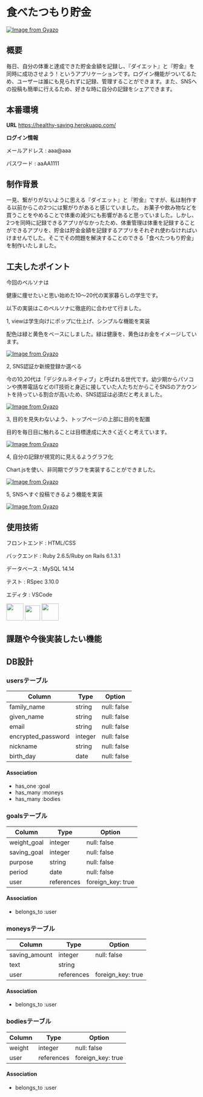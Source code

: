 # 食べたつもり貯金
[![Image from Gyazo](https://i.gyazo.com/00ee3fecbd38d78d20f8c58d5fd51ce2.png)](https://gyazo.com/00ee3fecbd38d78d20f8c58d5fd51ce2)

## 概要
毎日、自分の体重と達成できた貯金金額を記録し、『ダイエット』と『貯金』を同時に成功させよう！というアプリケーションです。ログイン機能がついてるため、ユーザーは誰にも見られずに記録、管理することができます。また、SNSへの投稿も簡単に行えるため、好きな時に自分の記録をシェアできます。

## 本番環境
__URL__ https://healthy-saving.herokuapp.com/

__ログイン情報__
<p>メールアドレス : aaa@aaa</p>
<p>パスワード : aaAA1111</p>

## 制作背景
一見、繋がりがないように思える『ダイエット』と『貯金』ですが、私は制作する以前からこの2つには繋がりがあると感じていました。
お菓子や飲み物などを買うことをやめることで体重の減少にも影響があると思っていました。しかし、2つを同時に記録できるアプリがなかったため、体重管理は体重を記録することができるアプリを、貯金は貯金金額を記録するアプリをそれぞれ使わなければいけませんでした。そこでその問題を解決することのできる「食べたつもり貯金」を制作いたしました。


## 工夫したポイント
今回のペルソナは

健康に痩せたいと思い始めた10〜20代の実家暮らしの学生です。

以下の実装はこのペルソナに徹底的に合わせて行ました。

1, viewは学生向けにポップに仕上げ、シンプルな機能を実装

配色は緑と黄色をベースにしました。緑は健康を、黄色はお金をイメージしています。

[![Image from Gyazo](https://i.gyazo.com/ab9df672a8958ca5c0e1893f6e5911d3.gif)](https://gyazo.com/ab9df672a8958ca5c0e1893f6e5911d3)

2, SNS認証か新規登録か選べる

今の10,20代は「デジタルネイティブ」と呼ばれる世代です。幼少期からパソコンや携帯電話などのIT技術と身近に接していた人たちだからこそSNSのアカウントを持っている割合が高いため、SNS認証は必須だと考えました。

[![Image from Gyazo](https://i.gyazo.com/a0b4190adb60bce0c7def5ab9cfd02bb.png)](https://gyazo.com/a0b4190adb60bce0c7def5ab9cfd02bb)

3, 目的を見失わないよう、トップページの上部に目的を配置

目的を毎日目に触れることは目標達成に大きく近くと考えています。

[![Image from Gyazo](https://i.gyazo.com/25ae9d27153e59e91913f40b90bb655a.png)](https://gyazo.com/25ae9d27153e59e91913f40b90bb655a)

4, 自分の記録が視覚的に見えるようグラフ化

Chart.jsを使い、非同期でグラフを実装することができました。

[![Image from Gyazo](https://i.gyazo.com/8d2c7d26b6a705b34e45c61381f5be82.gif)](https://gyazo.com/8d2c7d26b6a705b34e45c61381f5be82)

5, SNSへすぐ投稿できるよう機能を実装

[![Image from Gyazo](https://i.gyazo.com/dbe383350ecb2e3afc6c7e1a47b7570a.gif)](https://gyazo.com/dbe383350ecb2e3afc6c7e1a47b7570a)

## 使用技術
<p>フロントエンド : HTML/CSS</p>
<p>バックエンド : Ruby 2.6.5/Ruby on Rails 6.1.3.1</p>
<p>データベース : MySQL 14.14 </p>
<p>テスト : RSpec 3.10.0</p>
<p>エディタ : VSCode</p>
  <a href="HTML公式サイトURL"><img src="https://www.w3.org/html/logo/downloads/HTML5_Logo_256.png" height="45px;" /></a>
  <a href="ruby公式サイトURL"><img src="https://www.ruby-lang.org/images/header-ruby-logo.png" height="40px;" /></a>
  <a href="MySQL公式サイトURL"><img src="https://www.mysql.com/common/logos/logo-mysql-170x115.png" height="45px;" /></a>

## 課題や今後実装したい機能

## DB設計

### usersテーブル

| Column             | Type    | Option      | 
| ------------------ | ------- | ----------- | 
| family_name        | string  | null: false | 
| given_name         | string  | null: false | 
| email              | string  | null: false | 
| encrypted_password | integer | null: false | 
| nickname           | string  | null: false | 
| birth_day          | date    | null: false | 

#### Association
- has_one :goal
- has_many :moneys
- has_many :bodies

### goalsテーブル

| Column      | Type       | Option            | 
| ----------- | ---------- | ----------------- | 
| weight_goal | integer    | null: false       | 
| saving_goal | integer    | null: false       | 
| purpose     | string     | null: false       | 
| period      | date       | null: false       | 
| user        | references | foreign_key: true | 

#### Association
- belongs_to :user

### moneysテーブル

| Column        | Type       | Option            | 
| ------------- | ---------- | ----------------- | 
| saving_amount | integer    | null: false       | 
| text          | string     |                   | 
| user          | references | foreign_key: true | 

#### Association
- belongs_to :user

### bodiesテーブル

| Column | Type       | Option            | 
| ------ | ---------- | ----------------- | 
| weight | integer    | null: false       | 
| user   | references | foreign_key: true | 

#### Association
- belongs_to :user